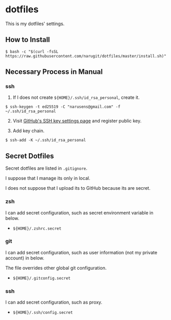# dotfiles

This is my dotfiles' settings.

## How to Install

```console
$ bash -c "$(curl -fsSL https://raw.githubusercontent.com/narugit/dotfiles/master/install.sh)"
```

## Necessary Process in Manual
### ssh 
1. If I does not create `${HOME}/.ssh/id_rsa_personal`, create it.
```console
$ ssh-keygen -t ed25519 -C "narusens@gmail.com" -f ~/.ssh/id_rsa_personal
```

2. Visit [GitHub's SSH key settings page](https://github.com/settings/keys) and register public key.

3. Add key chain.
```console
$ ssh-add -K ~/.ssh/id_rsa_personal
```

## Secret Dotfiles
Secret dotfiles are listed in `.gitignore`.

I suppose that I manage its only in local.

I does not suppose that I upload its to GitHub because its are secret.

### zsh
I can add secret configuration, such as secret environment variable in below.
- `${HOME}/.zshrc.secret`

### git
I can add secret configuration, such as user information (not my private account) in below.

The file overrides other global git configuration.

- `${HOME}/.gitconfig.secret`

### ssh
I can add secret configuration, such as proxy.

- `${HOME}/.ssh/config.secret`
